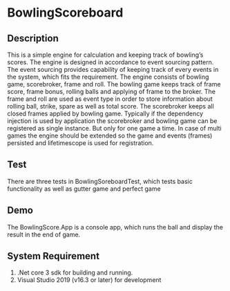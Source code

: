 # BowlingScoreboard
## Description
This is a simple engine for calculation and keeping track of bowling’s scores. 
The engine is designed in accordance to event sourcing pattern. The event sourcing provides capability of keeping track of every events in the system, which fits the requirement. 
The engine consists of bowling game, scorebroker, frame and roll. The bowling game keeps track of frame score, frame bonus, rolling balls and applying of frame to the broker. The frame and roll are used as event type in order to store information about rolling ball, strike, spare as well as total score. The scorebroker keeps all closed frames applied by bowling game.  Typically if the dependency injection is used by application the scorebroker and bowling game can be registered as single instance. But only for one game a time. In case of multi games the engine should be extended so the game and events (frames) persisted and lifetimescope is used for registration.

## Test 
There are three tests in BowlingSoreboardTest, which tests basic functionality as well as gutter game and perfect game
## Demo
The BowlingScore.App is a console app, which runs the ball and display the result in the end of game.

## System Requirement
1. .Net core 3 sdk for building and running. 
2.  Visual Studio 2019 (v16.3 or later) for development  
 